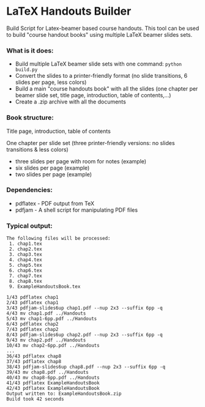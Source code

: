 # LaTeX Handouts Builder
Build Script for Latex-beamer based course handouts.
This tool can be used to build "course handout books" using multiple LaTeX beamer slides sets.

### What is it does:
 * Build multiple LaTeX beamer slide sets with one command: ``python build.py``
 * Convert the slides to a printer-friendly format (no slide transitions, 6 slides per page, less colors)
 * Build a main "course handouts book" with all the slides (one chapter per beamer slide set, title page, introduction, table of contents,...)
 * Create a .zip archive with all the documents

### Book structure:
Title page, introduction, table of contents

One chapter per slide set (three printer-friendly versions: no slides transitions &  less colors)
 * three slides per page with room for notes (example)
 * six slides per page (example)
 * two slides per page (example)

### Dependencies:
 * pdflatex - PDF output from TeX
 * pdfjam - A shell script for manipulating PDF files

### Typical output:

    The following files will be processed:
     1. chap1.tex
     2. chap2.tex
     3. chap3.tex
     4. chap4.tex
     5. chap5.tex
     6. chap6.tex
     7. chap7.tex
     8. chap8.tex
     9. ExampleHandoutsBook.tex

    1/43 pdflatex chap1
    2/43 pdflatex chap1
    3/43 pdfjam-slides6up chap1.pdf --nup 2x3 --suffix 6pp -q
    4/43 mv chap1.pdf ../Handouts
    5/43 mv chap1-6pp.pdf ../Handouts
    6/43 pdflatex chap2
    7/43 pdflatex chap2
    8/43 pdfjam-slides6up chap2.pdf --nup 2x3 --suffix 6pp -q
    9/43 mv chap2.pdf ../Handouts
    10/43 mv chap2-6pp.pdf ../Handouts
    ...
    36/43 pdflatex chap8
    37/43 pdflatex chap8
    38/43 pdfjam-slides6up chap8.pdf --nup 2x3 --suffix 6pp -q
    39/43 mv chap8.pdf ../Handouts
    40/43 mv chap8-6pp.pdf ../Handouts
    41/43 pdflatex ExampleHandoutsBook
    42/43 pdflatex ExampleHandoutsBook
    Output written to: ExampleHandoutsBook.zip
    Build took 42 seconds
